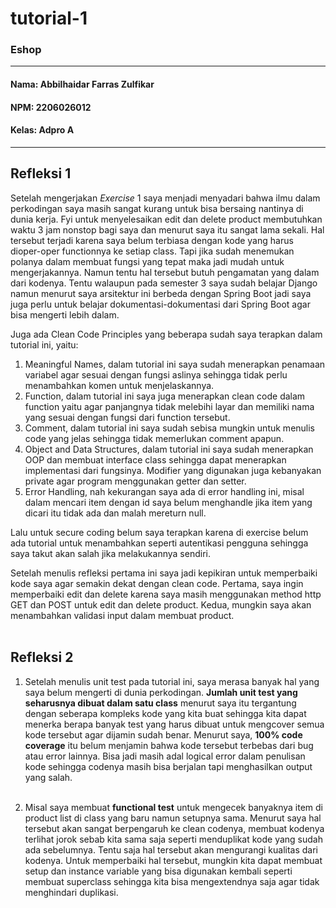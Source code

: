 # tutorial-1
### Eshop
---
#### Nama: Abbilhaidar Farras Zulfikar
#### NPM: 2206026012
#### Kelas: Adpro A
---
## Refleksi 1
Setelah mengerjakan <i>Exercise</i> 1 saya menjadi menyadari bahwa ilmu dalam perkodingan saya masih sangat kurang untuk bisa bersaing nantinya di dunia kerja. Fyi untuk menyelesaikan edit dan delete product membutuhkan waktu 3 jam nonstop bagi saya dan menurut saya itu sangat lama sekali. Hal tersebut terjadi karena saya belum terbiasa dengan kode yang harus dioper-oper functionnya ke setiap class. Tapi jika sudah menemukan polanya dalam membuat fungsi yang tepat maka jadi mudah untuk mengerjakannya. Namun tentu hal tersebut butuh pengamatan yang dalam dari kodenya. Tentu walaupun pada semester 3 saya sudah belajar Django namun menurut saya arsitektur ini berbeda dengan Spring Boot jadi saya juga perlu untuk belajar dokumentasi-dokumentasi dari Spring Boot agar bisa mengerti lebih dalam. <br>

Juga ada Clean Code Principles yang beberapa sudah saya terapkan dalam tutorial ini, yaitu:<br>

1. Meaningful Names, dalam tutorial ini saya sudah menerapkan penamaan variabel agar sesuai dengan fungsi aslinya sehingga tidak perlu menambahkan komen untuk menjelaskannya.
2. Function, dalam tutorial ini saya juga menerapkan clean code dalam function yaitu agar panjangnya tidak melebihi layar dan memiliki nama yang sesuai dengan fungsi dari function tersebut.
3. Comment, dalam tutorial ini saya sudah sebisa mungkin untuk menulis code yang jelas sehingga tidak memerlukan comment apapun.
4. Object and Data Structures, dalam tutorial ini saya sudah menerapkan OOP dan membuat interface class sehingga dapat menerapkan implementasi dari fungsinya. Modifier yang digunakan juga kebanyakan private agar program menggunakan getter dan setter.
5. Error Handling, nah kekurangan saya ada di error handling ini, misal dalam mencari item dengan id saya belum menghandle jika item yang dicari itu tidak ada dan malah mereturn null. <br>

Lalu untuk secure coding belum saya terapkan karena di exercise belum ada tutorial untuk menambahkan seperti autentikasi pengguna sehingga saya takut akan salah jika melakukannya sendiri.<br>

Setelah menulis refleksi pertama ini saya jadi kepikiran untuk memperbaiki kode saya agar semakin dekat dengan clean code. Pertama, saya ingin memperbaiki edit dan delete karena saya masih menggunakan method http GET dan POST untuk edit dan delete product. Kedua, mungkin saya akan menambahkan validasi input dalam membuat product.<br><br>

## Refleksi 2
1. Setelah menulis unit test pada tutorial ini, saya merasa banyak hal yang saya belum mengerti di dunia perkodingan. <b>Jumlah unit test yang seharusnya dibuat dalam satu class</b> menurut saya itu tergantung dengan seberapa kompleks kode yang kita buat sehingga kita dapat menerka berapa banyak test yang harus dibuat untuk mengcover semua kode tersebut agar dijamin sudah benar. Menurut saya, <b>100% code coverage</b> itu belum menjamin bahwa kode tersebut terbebas dari bug atau error lainnya. Bisa jadi masih adal logical error dalam penulisan kode sehingga codenya masih bisa berjalan tapi menghasilkan output yang salah.<br><br>

2. Misal saya membuat <b>functional test</b> untuk mengecek banyaknya item di product list di class yang baru namun setupnya sama. Menurut saya hal tersebut akan sangat berpengaruh ke clean codenya, membuat kodenya terlihat jorok sebab kita sama saja seperti menduplikat kode yang sudah ada sebelumnya. Tentu saja hal tersebut akan mengurangi kualitas dari kodenya. Untuk memperbaiki hal tersebut, mungkin kita dapat membuat setup dan instance variable yang bisa digunakan kembali seperti membuat superclass sehingga kita bisa mengextendnya saja agar tidak menghindari duplikasi.
